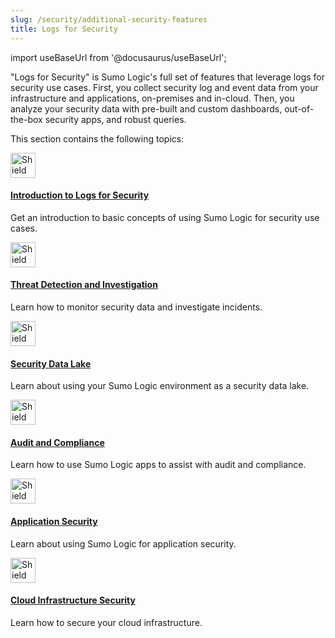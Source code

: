 ```yaml
---
slug: /security/additional-security-features
title: Logs for Security
---
```


import useBaseUrl from '@docusaurus/useBaseUrl';

"Logs for Security" is Sumo Logic's full set of features that leverage logs for security use cases. First, you collect security log and event data from your infrastructure and applications, on-premises and in-cloud. Then, you analyze your security data with pre-built and custom dashboards, out-of-the-box security apps, and robust queries.

This section contains the following topics:

<div className="box-wrapper">
<div className="box smallbox card">
  <div className="container">
  <a href={useBaseUrl('docs/security/additional-security-features/introduction')}><img src={useBaseUrl('img/icons/security/security.png')} alt="Shield icon" width="40"/><h4>Introduction to Logs for Security</h4></a>
  <p>Get an introduction to basic concepts of using Sumo Logic for security use cases.</p>
  </div>
</div>
<div className="box smallbox card">
  <div className="container">
  <a href={useBaseUrl('docs/security/additional-security-features/threat-detection-and-investigation')}><img src={useBaseUrl('img/icons/security/security.png')} alt="Shield icon" width="40"/><h4>Threat Detection and Investigation</h4></a>
  <p>Learn how to monitor security data and investigate incidents.</p>
  </div>
</div>
<div className="box smallbox card">
  <div className="container">
  <a href={useBaseUrl('docs/security/additional-security-features/data-lake')}><img src={useBaseUrl('img/icons/security/security.png')} alt="Shield icon" width="40"/><h4>Security Data Lake</h4></a>
  <p>Learn about using your Sumo Logic environment as a security data lake.</p>
  </div>
</div>
<div className="box smallbox card">
  <div className="container">
  <a href={useBaseUrl('docs/security/additional-security-features/audit-and-compliance')}><img src={useBaseUrl('img/icons/security/security.png')} alt="Shield icon" width="40"/><h4>Audit and Compliance</h4></a>
  <p>Learn how to use Sumo Logic apps to assist with audit and compliance.</p>
  </div>
</div>
<div className="box smallbox card">
  <div className="container">
  <a href={useBaseUrl('docs/security/additional-security-features/application-security')}><img src={useBaseUrl('img/icons/security/security.png')} alt="Shield icon" width="40"/><h4>Application Security</h4></a>
  <p>Learn about using Sumo Logic for application security.</p>
  </div>
</div>
<div className="box smallbox card">
  <div className="container">
  <a href={useBaseUrl('docs/security/additional-security-features/cloud-infrastructure-security')}><img src={useBaseUrl('img/icons/security/security.png')} alt="Shield icon" width="40"/><h4>Cloud Infrastructure Security</h4></a>
  <p>Learn how to secure your cloud infrastructure.</p>
  </div>
</div>
</div>

